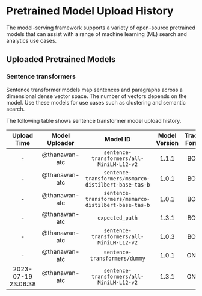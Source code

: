 # Pretrained Model Upload History

The model-serving framework supports a variety of open-source pretrained models that can assist with a range of machine learning (ML) search and analytics use cases. 


## Uploaded Pretrained Models


### Sentence transformers

Sentence transformer models map sentences and paragraphs across a dimensional dense vector space. The number of vectors depends on the model. Use these models for use cases such as clustering and semantic search. 

The following table shows sentence transformer model upload history.

[//]: # (This may be the most platform independent comment)

|Upload Time|Model Uploader|Model ID|Model Version|Tracing Format|Embedding Dimension|Pooling Mode|
| :---: | :---: | :---: | :---: | :---: | :---: | :---: |
|-|@thanawan-atc|`sentence-transformers/all-MiniLM-L12-v2`|1.1.1|BOTH|768|CLS|
|-|@thanawan-atc|`sentence-transformers/msmarco-distilbert-base-tas-b`|1.0.1|BOTH|Default|CLS|
|-|@thanawan-atc|`sentence-transformers/msmarco-distilbert-base-tas-b`|1.0.1|BOTH|Default|Default|
|-|@thanawan-atc|`expected_path`|1.3.1|BOTH|Default|Default|
|-|@thanawan-atc|`sentence-transformers/all-MiniLM-L12-v2`|1.0.3|BOTH|Default|Default|
|-|@thanawan-atc|`sentence-transformers/dummy`|1.0.1|ONNX|Default|Default|
|2023-07-19 23:06:38|@thanawan-atc|`sentence-transformers/all-MiniLM-L12-v2`|1.3.1|ONNX|Default|Default|

